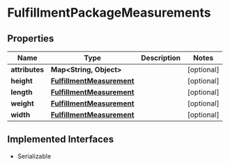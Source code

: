 

# FulfillmentPackageMeasurements


## Properties

| Name | Type | Description | Notes |
|------------ | ------------- | ------------- | -------------|
|**attributes** | **Map&lt;String, Object&gt;** |  |  [optional] |
|**height** | [**FulfillmentMeasurement**](FulfillmentMeasurement.md) |  |  [optional] |
|**length** | [**FulfillmentMeasurement**](FulfillmentMeasurement.md) |  |  [optional] |
|**weight** | [**FulfillmentMeasurement**](FulfillmentMeasurement.md) |  |  [optional] |
|**width** | [**FulfillmentMeasurement**](FulfillmentMeasurement.md) |  |  [optional] |


## Implemented Interfaces

* Serializable


